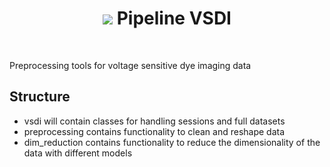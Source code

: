<h1 align="center">
<img src="https://images.squarespace-cdn.com/content/v1/6172d4d5e7f28f6b50179b1b/c3b7cc24-51a1-44aa-8b39-b5e94ac01e8d/image+%282%29.png">
Pipeline VSDI
</h1><br>

Preprocessing tools for voltage sensitive dye imaging data

## Structure

- vsdi will contain classes for handling sessions and full datasets
- preprocessing contains functionality to clean and reshape data
- dim_reduction contains functionality to reduce the dimensionality of the data with different models
